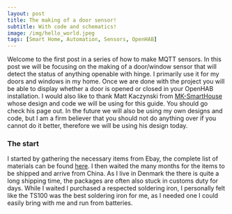 ```yaml
---
layout: post
title: The making of a door sensor!
subtitle: With code and schematics!
image: /img/hello_world.jpeg
tags: [Smart Home, Automation, Sensors, OpenHAB]
---
```


Welcome to the first post in a series of how to make MQTT sensors. In this post we will be focusing on the making of a door/window sensor that will detect the status of anything openable with hinge. I primarily use it for my doors and windows in my home. Once we are done with the project you will be able to display whether a door is opened or closed in your OpenHAB installation. I would also like to thank Matt Kaczynski from [MK-SmartHouse](https://www.mksmarthouse.com/) whose design and code we will be using for this guide. You should go check his page out. In the future we will also be using my own designs and code, but I am a firm believer that you should not do anything over if you cannot do it better, therefore we will be using his design today.

### The start
I started by gathering the necessary items from Ebay, the complete list of materials can be found [here](https://www.mksmarthouse.com/door-sensor-hardware). I then waited the many months for the items to be shipped and arrive from China. As I live in Denmark the there is quite a long shipping time, the packages are often also stuck in customs duty for days. While I waited I purchased a respected soldering iron, I personally felt like the TS100 was the best soldering iron for me, as I needed one I could easily bring with me and run from batteries.  
